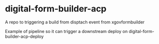 # digital-form-builder-acp

A repo to triggering a build from disptach event from xgovformbuilder

Example of pipeline so it can trigger a downstream deploy on digital-form-builder-acp-deploy


